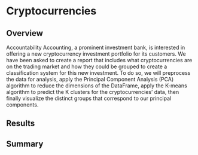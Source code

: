 # Cryptocurrencies

## Overview
Accountability Accounting, a prominent investment bank, is interested in offering a new cryptocurrency investment portfolio for its customers. We have been asked to create a report that includes what cryptocurrencies are on the trading market and how they could be grouped to create a classification system for this new investment. To do so, we will preprocess the data for analysis, apply the Principal Component Analysis (PCA) algorithm to reduce the dimensions of the DataFrame, apply the K-means algorithm to predict the K clusters for the cryptocurrencies’ data, then finally visualize the distinct groups that correspond to our  principal components.

## Results

## Summary
